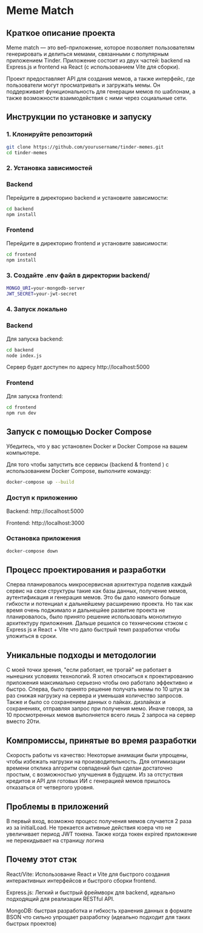 # Meme Match

## Краткое описание проекта

Meme match — это веб-приложение, которое позволяет пользователям генерировать и делиться мемами, связанными с популярным приложением Tinder. Приложение состоит из двух частей: backend на Express.js и frontend на React (с использованием Vite для сборки).

Проект предоставляет API для создания мемов, а также интерфейс, где пользователи могут просматривать и загружать мемы. Он поддерживает функциональность для генерации мемов по шаблонам, а также возможности взаимодействия с ними через социальные сети.

## Инструкции по установке и запуску

### 1. Клонируйте репозиторий

```bash
git clone https://github.com/yourusername/tinder-memes.git
cd tinder-memes
```
### 2. Установка зависимостей
### Backend
Перейдите в директорию backend и установите зависимости:
```bash
cd backend
npm install
```
### Frontend
Перейдите в директорию frontend и установите зависимости:
```bash
cd frontend
npm install
```
### 3. Создайте .env файл в директории backend/ 
```sh
MONGO_URI=your-mongodb-server
JWT_SECRET=your-jwt-secret
```

### 4. Запуск локально
### Backend
Для запуска backend:

```bash
cd backend
node index.js
```
Сервер будет доступен по адресу http://localhost:5000


### Frontend
Для запуска frontend:
```bash
cd frontend
npm run dev
```

## Запуск с помощью Docker Compose 
Убедитесь, что у вас установлен Docker и Docker Compose на вашем компьютере.

Для того чтобы запустить все сервисы (backend & frontend ) с использованием Docker Compose, выполните команду:
```bash
docker-compose up --build
```

### Доступ к приложению
Backend: http://localhost:5000

Frontend: http://localhost:3000

### Остановка приложения
```bash 
docker-compose down
```

## Процесс проектирования и разработки
Сперва планировалось микросервисная архитектура поделив каждый сервис на свои структуры такие как базы данных, получение мемов, аутентификация и генерация мемов. Это бы дало намного больше гибкости и потенциал к дальнейшему расширению проекта. Но так как время очень поджимало и дальнешйее развитие проекта не планировалось, было принято решение использовать монолитную архитектуру приложения. Дальше решился со техническим стэком с Express js и React + Vite что дало быстрый темп разработки чтобы уложиться в сроки. 

## Уникальные подходы и методологии
С моей точки зрения, "если работает, не трогай" не работает в нынешних условиях технологий. Я хотел относиться к проектированию приложения максимально серьезно чтобы оно работало эффективно и быстро. Сперва, было принято решение получать мемы по 10 штук за раз снижая нагрузку на сервера и уменьшая количество запросов. Также и было со сохранением данных о лайках. дизлайках и сохранениях, отправляя запрос при получения мемо. Иначе говоря, за 10 просмотренных мемов выполняется всего лишь 2 запроса на сервер вместо 20ти.

## Компромиссы, принятые во время разработки
Скорость работы vs качество: Некоторые анимации были упрощены, чтобы избежать нагрузки на производительность.
Для оптимизации времени отклика алгоритм совпадений был сделан достаточно простым, с возможностью улучшения в будущем.
Из за отстуствия кредитов и API для готовых ИИ с генерацией мемов пришлось отказаться от четвертого уровня. 

## Проблемы в приложений 
В первый вход, возможно процесс получения мемов случается 2 раза из за initialLoad. 
Не трекается активные действия юзера что не увеличивает период JWT токена. Также когда токен expired приложение не перекидывает на страницу логина

## Почему этот стэк 

React/Vite: Использование React и Vite для быстрого создания интерактивных интерфейсов и быстрого сборки frontend.

Express.js: Легкий и быстрый фреймворк для backend, идеально подходящий для реализации RESTful API.

MongoDB: быстрая разработка и гибкость хранения данных в формате BSON что сильно упрощает разработку (идеально подходит для таких быстрых проектов)
